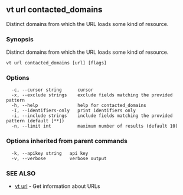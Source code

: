 ## vt url contacted_domains

Distinct domains from which the URL loads some kind of resource.

### Synopsis

Distinct domains from which the URL loads some kind of resource.

```
vt url contacted_domains [url] [flags]
```

### Options

```
  -c, --cursor string      cursor
  -x, --exclude strings    exclude fields matching the provided pattern
  -h, --help               help for contacted_domains
  -I, --identifiers-only   print identifiers only
  -i, --include strings    include fields matching the provided pattern (default [**])
  -n, --limit int          maximum number of results (default 10)
```

### Options inherited from parent commands

```
  -k, --apikey string   api key
  -v, --verbose         verbose output
```

### SEE ALSO

* [vt url](vt_url.md)	 - Get information about URLs

